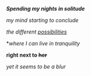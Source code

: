 ***Spending my nights in solitude***  

_my mind starting to conclude_

_the different <ins>possibilities<ins>_

**where I can live in tranquility*

**right next to ~~her~~**

_yet it seems to be a blur_
